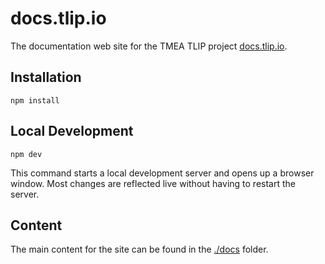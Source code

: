 # docs.tlip.io

The documentation web site for the TMEA TLIP project [docs.tlip.io](docs.tlip.io).

## Installation

```console
npm install
```

## Local Development

```console
npm dev
```

This command starts a local development server and opens up a browser window. Most changes are reflected live without having to restart the server.

## Content

The main content for the site can be found in the [./docs](./docs) folder.

